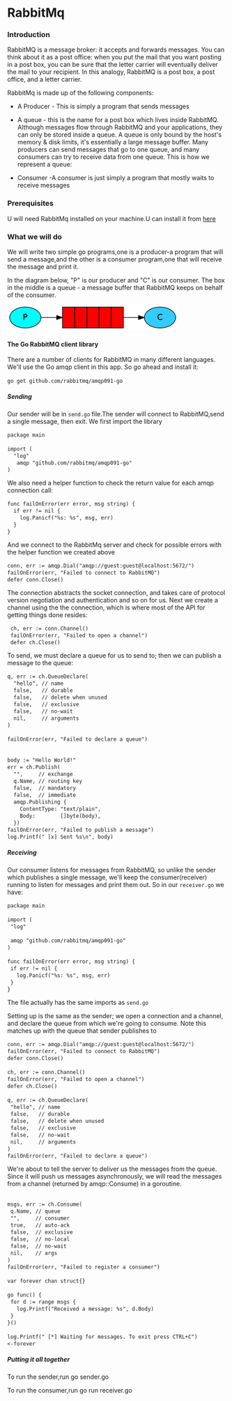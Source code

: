 # RabbitMq

### Introduction

RabbitMQ is a message broker: it accepts and forwards messages. You can think about it as a post office: when you put the mail that you want posting in a post box, you can be sure that the letter carrier will eventually deliver the mail to your recipient. In this analogy, RabbitMQ is a post box, a post office, and a letter carrier. 

RabbitMq is made up of the following components:

-  A Producer - This is simply a program that sends messages
-  A queue - this is the name for a post box which lives inside RabbitMQ. Although messages flow through RabbitMQ and your applications, they can only be stored inside a queue. A queue is only bound by the host's memory & disk limits, it's essentially a large message buffer. Many producers can send messages that go to one queue, and many consumers can try to receive data from one queue. This is how we represent a queue:

- Consumer -A consumer is just simply a program that mostly waits to receive messages

### Prerequisites
U will need RabbitMq installed on your machine.U can install it from [here](https://www.rabbitmq.com/download.html)

### What we will do

We will write two simple go programs,one is a producer-a program that will send a message,and the other is a consumer program,one that will receive the message 
and print it.

In the diagram below, "P" is our producer and "C" is our consumer. The box in the middle is a queue - a message buffer that RabbitMQ keeps on behalf of the consumer.

![RabbitMq](https://github.com/Carlosokumu/RabitMq/blob/master/images/python-one.png)

#### The Go RabbitMQ client library
There are a number of clients for RabbitMQ in many different languages. We'll use the Go amqp client in this app.
So go ahead and install it:

`go get github.com/rabbitmq/amqp091-go`

##### Sending
 Our sender will be in `send.go` file.The sender will connect to RabbitMQ,send a single message, then exit.
 We first import the library
 
 ```
 package main

import (
   "log"
    amqp "github.com/rabbitmq/amqp091-go"
)
```
We also need a helper function to check the return value for each amqp connection call:

```
func failOnError(err error, msg string) {
  if err != nil {
    log.Panicf("%s: %s", msg, err)
  }
}
```
And we connect to the RabbitMq server and check for possible errors with the helper function we created above

```
conn, err := amqp.Dial("amqp://guest:guest@localhost:5672/")
failOnError(err, "Failed to connect to RabbitMQ")
defer conn.Close()

```
The connection abstracts the socket connection, and takes care of protocol version negotiation and authentication and so on for us. Next we create a channel using the the connection, which is where most of the API for getting things done resides:

```
 ch, err := conn.Channel()
 failOnError(err, "Failed to open a channel")
 defer ch.Close()

```
To send, we must declare a queue for us to send to; then we can publish a message to the queue:

```
q, err := ch.QueueDeclare(
  "hello", // name
  false,   // durable
  false,   // delete when unused
  false,   // exclusive
  false,   // no-wait
  nil,     // arguments
)

failOnError(err, "Failed to declare a queue")


body := "Hello World!"
err = ch.Publish(
  "",     // exchange
  q.Name, // routing key
  false,  // mandatory
  false,  // immediate
  amqp.Publishing {
    ContentType: "text/plain",
    Body:        []byte(body),
  })
failOnError(err, "Failed to publish a message")
log.Printf(" [x] Sent %s\n", body)

```
##### Receiving
 Our consumer listens for messages from RabbitMQ, so unlike the sender which publishes a single message, we'll keep the consumer(receiver) running to listen for messages and print them out.
 So in our `receiver.go` we have:
 
 ```
package main

import (
  "log"

  amqp "github.com/rabbitmq/amqp091-go"
)

func failOnError(err error, msg string) {
  if err != nil {
    log.Panicf("%s: %s", msg, err)
  }
}
```

The file actually has the same imports as `send.go`

Setting up is the same as the sender; we open a connection and a channel, and declare the queue from which we're going to consume. Note this matches up with the queue that sender publishes to

 ```
conn, err := amqp.Dial("amqp://guest:guest@localhost:5672/")
failOnError(err, "Failed to connect to RabbitMQ")
defer conn.Close()

ch, err := conn.Channel()
failOnError(err, "Failed to open a channel")
defer ch.Close()

q, err := ch.QueueDeclare(
  "hello", // name
  false,   // durable
  false,   // delete when unused
  false,   // exclusive
  false,   // no-wait
  nil,     // arguments
)
failOnError(err, "Failed to declare a queue")
```

We're about to tell the server to deliver us the messages from the queue. Since it will push us messages asynchronously, we will read the messages from a channel (returned by amqp::Consume) in a goroutine.

 ```

msgs, err := ch.Consume(
  q.Name, // queue
  "",     // consumer
  true,   // auto-ack
  false,  // exclusive
  false,  // no-local
  false,  // no-wait
  nil,    // args
)
failOnError(err, "Failed to register a consumer")

var forever chan struct{}

go func() {
  for d := range msgs {
    log.Printf("Received a message: %s", d.Body)
  }
}()

log.Printf(" [*] Waiting for messages. To exit press CTRL+C")
<-forever

```
##### Putting it all together
To run the sender,run go  sender.go

To run the consumer,run go run receiver.go

